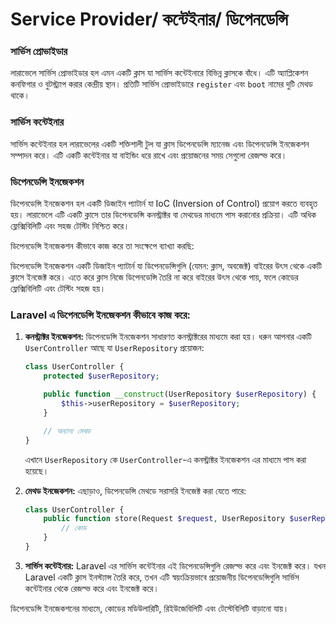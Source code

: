 # Service Provider/ কন্টেইনার/ ডিপেনডেন্সি

### সার্ভিস প্রোভাইডার

লারাভেলে সার্ভিস প্রোভাইডার হল এমন একটি ক্লাস যা সার্ভিস কন্টেইনারে বিভিন্ন ক্লাসকে বাঁধে। এটি অ্যাপ্লিকেশন কনফিগার ও বুটস্ট্র্যাপ করার কেন্দ্রীয় স্থান। প্রতিটি সার্ভিস প্রোভাইডারে `register` এবং `boot` নামের দুটি মেথড থাকে।

### সার্ভিস কন্টেইনার

সার্ভিস কন্টেইনার হল লারাভেলের একটি শক্তিশালী টুল যা ক্লাস ডিপেনডেন্সি ম্যানেজ এবং ডিপেনডেন্সি ইনজেকশন সম্পাদন করে। এটি একটি কন্টেইনার যা বাইন্ডিং ধরে রাখে এবং প্রয়োজনের সময় সেগুলো রেজল্ভ করে।

### ডিপেনডেন্সি ইনজেকশন

ডিপেনডেন্সি ইনজেকশন হল একটি ডিজাইন প্যাটার্ন যা IoC (Inversion of Control) প্রয়োগ করতে ব্যবহৃত হয়। লারাভেলে এটি একটি ক্লাসে তার ডিপেনডেন্সি কনস্ট্রাক্টর বা মেথডের মাধ্যমে পাস করানোর প্রক্রিয়া। এটি অধিক ফ্লেক্সিবিলিটি এবং সহজ টেস্টিং নিশ্চিত করে।

ডিপেনডেন্সি ইনজেকশন কীভাবে কাজ করে তা সংক্ষেপে ব্যাখ্যা করছি:

ডিপেনডেন্সি ইনজেকশন একটি ডিজাইন প্যাটার্ন যা ডিপেনডেন্সিগুলি (যেমন: ক্লাস, অবজেক্ট) বাইরের উৎস থেকে একটি ক্লাসে ইনজেক্ট করে। এতে করে ক্লাস নিজে ডিপেনডেন্সি তৈরি না করে বাইরের উৎস থেকে পায়, ফলে কোডের ফ্লেক্সিবিলিটি এবং টেস্টিং সহজ হয়।

### Laravel এ ডিপেনডেন্সি ইনজেকশন কীভাবে কাজ করে:

1. **কনস্ট্রাক্টর ইনজেকশন:**
ডিপেনডেন্সি ইনজেকশন সাধারণত কনস্ট্রাক্টরের মাধ্যমে করা হয়। ধরুন আপনার একটি `UserController` আছে যা `UserRepository` প্রয়োজন:
    
    ```php
    class UserController {
        protected $userRepository;
    
        public function __construct(UserRepository $userRepository) {
            $this->userRepository = $userRepository;
        }
    
        // অন্যান্য মেথড
    }
    
    ```
    
    এখানে `UserRepository` কে `UserController`-এ কনস্ট্রাক্টর ইনজেকশন এর মাধ্যমে পাস করা হয়েছে।
    
2. **মেথড ইনজেকশন:**
এছাড়াও, ডিপেনডেন্সি মেথডে সরাসরি ইনজেক্ট করা যেতে পারে:
    
    ```php
    class UserController {
        public function store(Request $request, UserRepository $userRepository) {
            // কোড
        }
    }
    
    ```
    
3. **সার্ভিস কন্টেইনার:**
Laravel এর সার্ভিস কন্টেইনার এই ডিপেনডেন্সিগুলি রেজল্ভ করে এবং ইনজেক্ট করে। যখন Laravel একটি ক্লাস ইনস্ট্যান্স তৈরি করে, তখন এটি স্বয়ংক্রিয়ভাবে প্রয়োজনীয় ডিপেনডেন্সিগুলি সার্ভিস কন্টেইনার থেকে রেজল্ভ করে এবং ইনজেক্ট করে।

ডিপেনডেন্সি ইনজেকশনের মাধ্যমে, কোডের মডিউলারিটি, রিইউজেবিলিটি এবং টেস্টেবিলিটি বাড়ানো যায়।